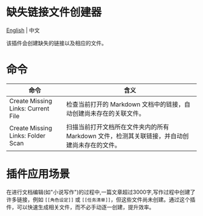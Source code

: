 # 缺失链接文件创建器

[English](./README.md) | 中文

该插件会创建缺失的链接以及相应的文件。



# 命令



| 命令                                       | 含义                                                         |
| ------------------------------------------ | ------------------------------------------------------------ |
| Create Missing Links: Current File           | 检查当前打开的 Markdown 文档中的链接，自动创建尚未存在的关联文件。 |
| Create Missing Links: Folder Scan | 扫描当前打开文档所在文件夹内的所有 Markdown 文件，检测其关联链接，并自动创建尚未存在的文件。 |



# 插件应用场景 

在进行文档编辑(如"小说写作")的过程中,一篇文章超过3000字,写作过程中创建了许多链接，例如 `[[角色设定]]` 或 `[[任务清单]]`，但这些文件尚未创建。通过这个插件，可以快速生成相关文件，而不必手动逐一创建，提升效率。









